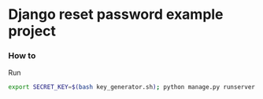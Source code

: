 # Django reset password example project

### How to

Run

```bash
export SECRET_KEY=$(bash key_generator.sh); python manage.py runserver
```
